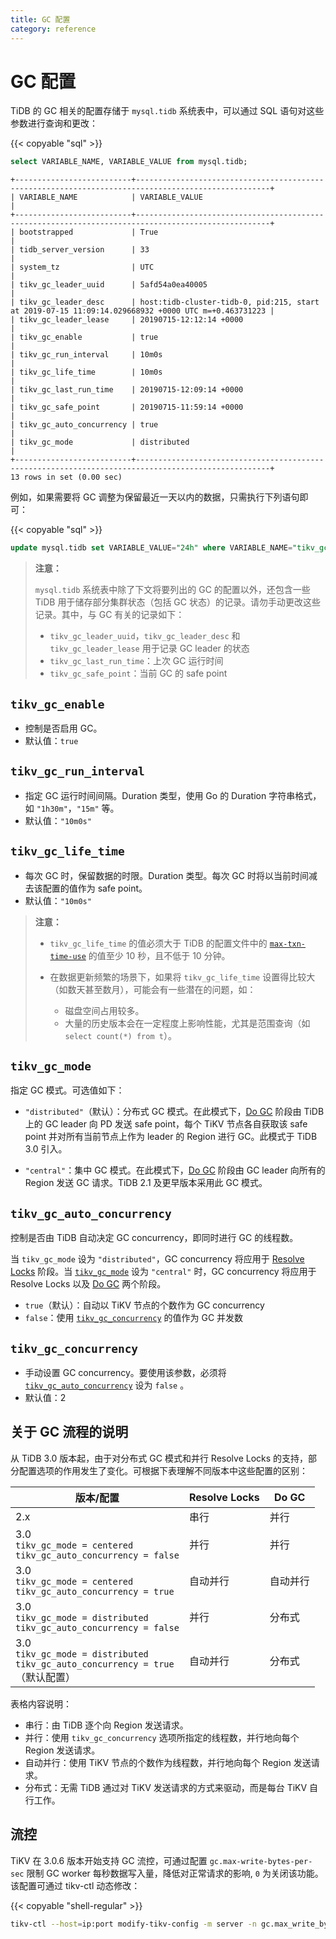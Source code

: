 ```yaml
---
title: GC 配置
category: reference
---
```


# GC 配置

TiDB 的 GC 相关的配置存储于 `mysql.tidb` 系统表中，可以通过 SQL 语句对这些参数进行查询和更改：

{{< copyable "sql" >}}

```sql
select VARIABLE_NAME, VARIABLE_VALUE from mysql.tidb;
```

```
+--------------------------+----------------------------------------------------------------------------------------------------+
| VARIABLE_NAME            | VARIABLE_VALUE                                                                                     |
+--------------------------+----------------------------------------------------------------------------------------------------+
| bootstrapped             | True                                                                                               |
| tidb_server_version      | 33                                                                                                 |
| system_tz                | UTC                                                                                                |
| tikv_gc_leader_uuid      | 5afd54a0ea40005                                                                                    |
| tikv_gc_leader_desc      | host:tidb-cluster-tidb-0, pid:215, start at 2019-07-15 11:09:14.029668932 +0000 UTC m=+0.463731223 |
| tikv_gc_leader_lease     | 20190715-12:12:14 +0000                                                                            |
| tikv_gc_enable           | true                                                                                               |
| tikv_gc_run_interval     | 10m0s                                                                                              |
| tikv_gc_life_time        | 10m0s                                                                                              |
| tikv_gc_last_run_time    | 20190715-12:09:14 +0000                                                                            |
| tikv_gc_safe_point       | 20190715-11:59:14 +0000                                                                            |
| tikv_gc_auto_concurrency | true                                                                                               |
| tikv_gc_mode             | distributed                                                                                        |
+--------------------------+----------------------------------------------------------------------------------------------------+
13 rows in set (0.00 sec)
```

例如，如果需要将 GC 调整为保留最近一天以内的数据，只需执行下列语句即可：

{{< copyable "sql" >}}

```sql
update mysql.tidb set VARIABLE_VALUE="24h" where VARIABLE_NAME="tikv_gc_life_time";
```

> **注意：**
>
> `mysql.tidb` 系统表中除了下文将要列出的 GC 的配置以外，还包含一些 TiDB 用于储存部分集群状态（包括 GC 状态）的记录。请勿手动更改这些记录。其中，与 GC 有关的记录如下：
>
> - `tikv_gc_leader_uuid`，`tikv_gc_leader_desc` 和 `tikv_gc_leader_lease` 用于记录 GC leader 的状态
> - `tikv_gc_last_run_time`：上次 GC 运行时间
> - `tikv_gc_safe_point`：当前 GC 的 safe point

## `tikv_gc_enable`

- 控制是否启用 GC。
- 默认值：`true`

## `tikv_gc_run_interval`

- 指定 GC 运行时间间隔。Duration 类型，使用 Go 的 Duration 字符串格式，如 `"1h30m"`，`"15m"` 等。
- 默认值：`"10m0s"`

## `tikv_gc_life_time`

- 每次 GC 时，保留数据的时限。Duration 类型。每次 GC 时将以当前时间减去该配置的值作为 safe point。
- 默认值：`"10m0s"`

> **注意：**
>
> - `tikv_gc_life_time` 的值必须大于 TiDB 的配置文件中的 [`max-txn-time-use`](/v3.0/reference/configuration/tidb-server/configuration-file.md#max-txn-time-use) 的值至少 10 秒，且不低于 10 分钟。
>
> - 在数据更新频繁的场景下，如果将 `tikv_gc_life_time` 设置得比较大（如数天甚至数月），可能会有一些潜在的问题，如：
>     - 磁盘空间占用较多。
>     - 大量的历史版本会在一定程度上影响性能，尤其是范围查询（如 `select count(*) from t`）。

## `tikv_gc_mode`

指定 GC 模式。可选值如下：

- `"distributed"`（默认）：分布式 GC 模式。在此模式下，[Do GC](/v3.0/reference/garbage-collection/overview.md#do-gc) 阶段由 TiDB 上的 GC leader 向 PD 发送 safe point，每个 TiKV 节点各自获取该 safe point 并对所有当前节点上作为 leader 的 Region 进行 GC。此模式于 TiDB 3.0 引入。

- `"central"`：集中 GC 模式。在此模式下，[Do GC](/v3.0/reference/garbage-collection/overview.md#do-gc) 阶段由 GC leader 向所有的 Region 发送 GC 请求。TiDB 2.1 及更早版本采用此 GC 模式。

## `tikv_gc_auto_concurrency`

控制是否由 TiDB 自动决定 GC concurrency，即同时进行 GC 的线程数。

当 `tikv_gc_mode` 设为 `"distributed"`，GC concurrency 将应用于 [Resolve Locks](/v3.0/reference/garbage-collection/overview.md#resolve-locks) 阶段。当 [`tikv_gc_mode`](#tikv_gc_mode) 设为 `"central"` 时，GC concurrency 将应用于 Resolve Locks 以及 [Do GC](/v3.0/reference/garbage-collection/overview.md#do-gc) 两个阶段。

- `true`（默认）：自动以 TiKV 节点的个数作为 GC concurrency
- `false`：使用 [`tikv_gc_concurrency`](#tikv_gc_concurrency) 的值作为 GC 并发数

## `tikv_gc_concurrency`

- 手动设置 GC concurrency。要使用该参数，必须将 [`tikv_gc_auto_concurrency`](#tikv_gc_auto_concurrency) 设为 `false` 。
- 默认值：2

## 关于 GC 流程的说明

从 TiDB 3.0 版本起，由于对分布式 GC 模式和并行 Resolve Locks 的支持，部分配置选项的作用发生了变化。可根据下表理解不同版本中这些配置的区别：

| 版本/配置          |  Resolve Locks          |  Do GC  |
|-------------------|---------------|----------------|
| 2.x               | 串行 | 并行 |
| 3.0 <br/> `tikv_gc_mode = centered` <br/> `tikv_gc_auto_concurrency = false` | 并行 | 并行 |
| 3.0 <br/> `tikv_gc_mode = centered` <br/> `tikv_gc_auto_concurrency = true` | 自动并行 | 自动并行 |
| 3.0 <br/> `tikv_gc_mode = distributed` <br/> `tikv_gc_auto_concurrency = false` | 并行 | 分布式 |
| 3.0 <br/> `tikv_gc_mode = distributed` <br/> `tikv_gc_auto_concurrency = true` <br/> （默认配置） | 自动并行 | 分布式 |

表格内容说明：

- 串行：由 TiDB 逐个向 Region 发送请求。
- 并行：使用 `tikv_gc_concurrency` 选项所指定的线程数，并行地向每个 Region 发送请求。
- 自动并行：使用 TiKV 节点的个数作为线程数，并行地向每个 Region 发送请求。
- 分布式：无需 TiDB 通过对 TiKV 发送请求的方式来驱动，而是每台 TiKV 自行工作。

## 流控

TiKV 在 3.0.6 版本开始支持 GC 流控，可通过配置 `gc.max-write-bytes-per-sec` 限制 GC worker 每秒数据写入量，降低对正常请求的影响, `0` 为关闭该功能。该配置可通过 tikv-ctl 动态修改：

{{< copyable "shell-regular" >}}

```bash
tikv-ctl --host=ip:port modify-tikv-config -m server -n gc.max_write_bytes_per_sec -v 10MB
```
